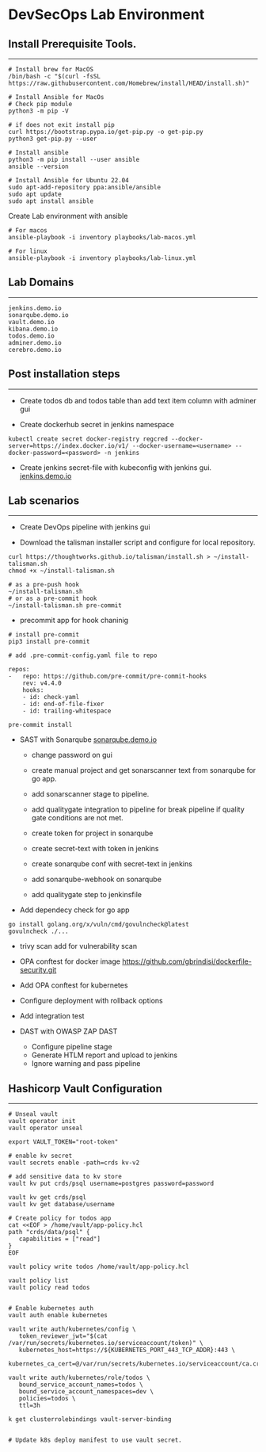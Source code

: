 # DevSecOps Lab Environment

## Install Prerequisite Tools.
---
```
# Install brew for MacOS
/bin/bash -c "$(curl -fsSL https://raw.githubusercontent.com/Homebrew/install/HEAD/install.sh)"

# Install Ansible for MacOs
# Check pip module
python3 -m pip -V

# if does not exit install pip
curl https://bootstrap.pypa.io/get-pip.py -o get-pip.py
python3 get-pip.py --user

# Install ansible
python3 -m pip install --user ansible
ansible --version

# Install Ansible for Ubuntu 22.04
sudo apt-add-repository ppa:ansible/ansible
sudo apt update
sudo apt install ansible
```

Create Lab environment with ansible
```
# For macos
ansible-playbook -i inventory playbooks/lab-macos.yml

# For linux
ansible-playbook -i inventory playbooks/lab-linux.yml
```

## Lab Domains
---
```
jenkins.demo.io
sonarqube.demo.io
vault.demo.io
kibana.demo.io
todos.demo.io
adminer.demo.io
cerebro.demo.io
```

## Post installation steps
---
- Create todos db and todos table than add text item column with adminer gui

- Create dockerhub secret in jenkins namespace
```
kubectl create secret docker-registry regcred --docker-server=https://index.docker.io/v1/ --docker-username=<username> --docker-password=<password> -n jenkins
```

- Create jenkins secret-file with kubeconfig with jenkins gui.
[jenkins.demo.io](jenkins.demo.io)


## Lab scenarios
---
- Create DevOps pipeline with jenkins gui

- Download the talisman installer script and configure for local repository.
```
curl https://thoughtworks.github.io/talisman/install.sh > ~/install-talisman.sh
chmod +x ~/install-talisman.sh

# as a pre-push hook
~/install-talisman.sh
# or as a pre-commit hook
~/install-talisman.sh pre-commit
```

- precommit app for hook chaninig

```
# install pre-commit
pip3 install pre-commit

# add .pre-commit-config.yaml file to repo

repos:
-   repo: https://github.com/pre-commit/pre-commit-hooks
    rev: v4.4.0
    hooks:
    - id: check-yaml
    - id: end-of-file-fixer
    - id: trailing-whitespace

pre-commit install
```

- SAST with Sonarqube
[sonarqube.demo.io](sonarqube.demo.io)

    - change password on gui

    - create manual project and get sonarscanner text from sonarqube for go app.

    - add sonarscanner stage to pipeline.

    - add qualitygate integration to pipeline for break pipeline if quality gate conditions are not met.

    - create token for project in sonarqube
    - create secret-text with token in jenkins
    - create sonarqube conf with secret-text in jenkins
    - add sonarqube-webhook on sonarqube
    - add qualitygate step to jenkinsfile


- Add dependecy check for go app

```
go install golang.org/x/vuln/cmd/govulncheck@latest  
govulncheck ./...
```
- trivy scan add for vulnerability scan

- OPA conftest for docker image
https://github.com/gbrindisi/dockerfile-security.git

- Add OPA conftest for kubernetes

- Configure deployment with rollback options

- Add integration test

- DAST with OWASP ZAP DAST

    - Configure pipeline stage
    - Generate HTLM report and upload to jenkins
    - Ignore warning and pass pipeline

## Hashicorp Vault Configuration
---
```
# Unseal vault
vault operator init
vault operator unseal

export VAULT_TOKEN="root-token"

# enable kv secret 
vault secrets enable -path=crds kv-v2

# add sensitive data to kv store
vault kv put crds/psql username=postgres password=password

vault kv get crds/psql 
vault kv get database/username

# Create policy for todos app
cat <<EOF > /home/vault/app-policy.hcl
path "crds/data/psql" { 
   capabilities = ["read"]
}
EOF

vault policy write todos /home/vault/app-policy.hcl

vault policy list
vault policy read todos


# Enable kubernetes auth
vault auth enable kubernetes

vault write auth/kubernetes/config \
   token_reviewer_jwt="$(cat /var/run/secrets/kubernetes.io/serviceaccount/token)" \
   kubernetes_host=https://${KUBERNETES_PORT_443_TCP_ADDR}:443 \
   kubernetes_ca_cert=@/var/run/secrets/kubernetes.io/serviceaccount/ca.crt

vault write auth/kubernetes/role/todos \
   bound_service_account_names=todos \
   bound_service_account_namespaces=dev \
   policies=todos \
   ttl=3h

k get clusterrolebindings vault-server-binding


# Update k8s deploy manifest to use vault secret.
```